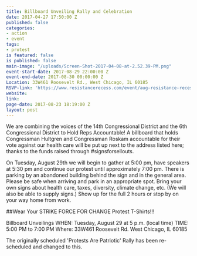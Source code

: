 ```yaml
---
title: Billboard Unveiling Rally and Celebration
date: 2017-04-27 17:50:00 Z
published: false
categories:
- action
- event
tags:
- protest
is featured: false
is published: false
main-image: "/uploads/Screen-Shot-2017-04-08-at-2.52.39-PM.png"
event-start-date: 2017-08-29 22:00:00 Z
event-end-date: 2017-08-30 00:00:00 Z
Location: 33W461 Roosevelt Rd., West Chicago, IL 60185
RSVP-link: 'https://www.resistancerecess.com/event/aug-resistance-recess-events/13733/signup/?akid=&zip=&source=  '
website: 
link: 
page-date: 2017-08-23 18:19:00 Z
layout: post
---
```


We are combining the voices of the 14th Congressional District and the 6th Congressional District to Hold Reps Accountable! A billboard that holds Congressman Hultgren and Congressman Roskam accountable for their vote against our health care will be put up next to the address listed here; thanks to the funds raised through #signsforsellouts.  

On Tuesday, August 29th we will begin to gather at 5:00 pm, have speakers at 5:30 pm and continue our protest until approximately 7:00 pm. There is parking by an abandoned building behind the sign and in the general area. Please be safe when arriving and park in an appropriate spot. Bring your own signs about health care, taxes, diversity, climate change, etc. (We will also be able to supply signs.) Show up for the full 2 hours or stop by on your way home from work. 

##Wear Your STRIKE FORCE FOR CHANGE Protest T-Shirts!!!

Billboard Unveilings 
WHEN:   Tuesday, August 29 at 5 p.m. (local time)
TIME:   5:00 PM to 7:00 PM 
Where:  33W461 Roosevelt Rd.
        West Chicago, IL 60185

The originally scheduled 'Protests Are Patriotic' Rally has been re-scheduled and changed to this. 